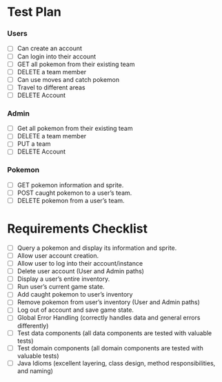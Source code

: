 
# Test Plan
### Users

*[ ] Can create an account
*[ ]  Can login into their account
*[ ] GET all pokemon from their existing team
*[ ] DELETE a team member
*[ ] Can use moves and catch pokemon
*[ ] Travel to different areas
*[ ]  DELETE Account

### Admin

*[ ] Get all pokemon from their existing team
*[ ] DELETE a team member
*[ ] PUT a team
*[ ] DELETE Account

### Pokemon
*[ ] GET pokemon information and sprite.
*[ ] POST caught pokemon to a user’s team.
*[ ] DELETE pokemon from a user’s team.

# Requirements Checklist
*[ ] Query a pokemon and display its information and sprite.
*[ ] Allow user account creation.
*[ ] Allow user to log into their account/instance
*[ ] Delete user account (User and Admin paths)
*[ ] Display a user’s entire inventory.
*[ ] Run user’s current game state.
*[ ] Add caught pokemon to user’s inventory
*[ ] Remove pokemon from user’s inventory (User and Admin paths)
*[ ] Log out of account and save game state.
*[ ] Global Error Handling (correctly handles data and general errors differently)
*[ ] Test data components (all data components are tested with valuable tests)
*[ ] Test domain components (all domain components are tested with valuable tests)
*[ ] Java Idioms (excellent layering, class design, method responsibilities, and naming)
